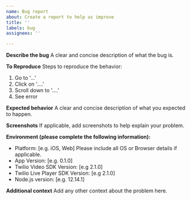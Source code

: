 ```yaml
---
name: Bug report
about: Create a report to help us improve
title: ''
labels: bug
assignees: ''

---
```


**Describe the bug**
A clear and concise description of what the bug is.

**To Reproduce**
Steps to reproduce the behavior:
1. Go to '...'
2. Click on '....'
3. Scroll down to '....'
4. See error

**Expected behavior**
A clear and concise description of what you expected to happen.

**Screenshots**
If applicable, add screenshots to help explain your problem.

**Environment (please complete the following information):**
 - Platform: [e.g. iOS, Web] Please include all OS or Browser details if applicable.
 - App Version: [e.g. 0.1.0]
 - Twilio Video SDK Version: [e.g 2.1.0]
 - Twilio Live Player SDK Version: [e.g 2.1.0]
 - Node.js version: [e.g. 12.14.1]

**Additional context**
Add any other context about the problem here.
